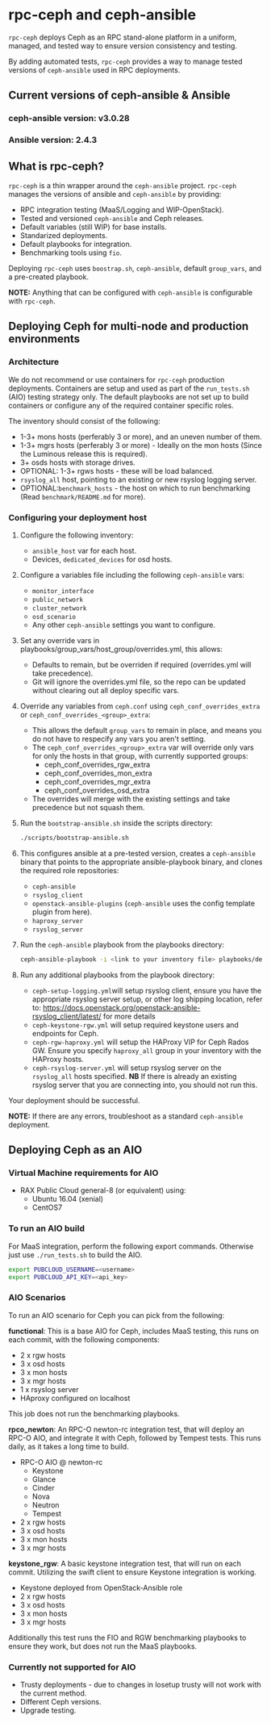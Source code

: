 # rpc-ceph and ceph-ansible

``rpc-ceph`` deploys Ceph as an RPC stand-alone platform in a uniform,
managed, and tested way to ensure version consistency and testing.

By adding automated tests, ``rpc-ceph`` provides a way to manage tested
versions of ``ceph-ansible`` used in RPC deployments.

## Current versions of ceph-ansible & Ansible

### **ceph-ansible version:** v3.0.28

### **Ansible version:** 2.4.3

## What is rpc-ceph?

``rpc-ceph`` is a thin wrapper around the ``ceph-ansible`` project.
``rpc-ceph`` manages the versions of ansible and ``ceph-ansible``
by providing:

 * RPC integration testing (MaaS/Logging and WIP-OpenStack).
 * Tested and versioned ``ceph-ansible`` and Ceph releases.
 * Default variables (still WIP) for base installs.
 * Standarized deployments.
 * Default playbooks for integration.
 * Benchmarking tools using ``fio``.

Deploying ``rpc-ceph`` uses ``boostrap.sh``, ``ceph-ansible``, default
``group_vars``, and a pre-created playbook.

**NOTE:** Anything that can be configured with ``ceph-ansible`` is configurable with
``rpc-ceph``.

## Deploying Ceph for multi-node and production environments

### Architecture

We do not recommend or use containers for ``rpc-ceph`` production deployments.
Containers are setup and used as part of the ``run_tests.sh`` (AIO) testing
strategy only. The default playbooks are not set up to build containers or
configure any of the required container specific roles.

The inventory should consist of the following:

 * 1-3+ mons hosts (perferably 3 or more), and an uneven number of them.
 * 1-3+ mgrs hosts (perferably 3 or more) - Ideally on the mon hosts
   (Since the Luminous release this is required).
 * 3+ osds hosts with storage drives.
 * OPTIONAL: 1-3+ rgws hosts - these will be load balanced.
 * ``rsyslog_all`` host, pointing to an existing or new rsyslog logging server.
 * OPTIONAL:``benchmark_hosts`` - the host on which to run benchmarking
   (Read ``benchmark/README.md`` for more).

### Configuring your deployment host

1. Configure the following inventory:

   * ``ansible_host`` var for each host.
   * Devices, ``dedicated_devices`` for osd hosts.

2. Configure a variables file including the following ``ceph-ansible`` vars:

   * ``monitor_interface``
   * ``public_network``
   * ``cluster_network``
   * ``osd_scenario``
   * Any other ``ceph-ansible`` settings you want to configure.

3. Set any override vars in playbooks/group_vars/host_group/overrides.yml, this allows:

   * Defaults to remain, but be overriden if required (overrides.yml will take precedence).
   * Git will ignore the overrides.yml file, so the repo can be updated without clearing out all deploy specific vars.

4. Override any variables from ``ceph.conf`` using ``ceph_conf_overrides_extra`` or ``ceph_conf_overrides_<group>_extra``:

   * This allows the default ``group_vars`` to remain in place, and means you do not have to respecify any vars you aren't setting.
   * The ``ceph_conf_overrides_<group>_extra`` var will override only vars for only the hosts in that group, with currently supported groups:
     * ceph_conf_overrides_rgw_extra
     * ceph_conf_overrides_mon_extra
     * ceph_conf_overrides_mgr_extra
     * ceph_conf_overrides_osd_extra
   * The overrides will merge with the existing settings and take precedence but not squash them.

5. Run the ``bootstrap-ansible.sh`` inside the scripts directory:

   ```bash
   ./scripts/bootstrap-ansible.sh
   ```

6. This configures ansible at a pre-tested version, creates a ``ceph-ansible``
   binary that points to the appropriate ansible-playbook binary, and clones the
   required role repositories:

   * ``ceph-ansible``
   * ``rsyslog_client``
   * ``openstack-ansible-plugins`` (``ceph-ansible`` uses the config template plugin from here).
   * ``haproxy_server``
   * ``rsyslog_server``

7. Run the ``ceph-ansible`` playbook from the playbooks directory:

   ```bash
   ceph-ansible-playbook -i <link to your inventory file> playbooks/deploy-ceph.yml -e @<link to your vars file>
   ```

7. Run any additional playbooks from the playbook directory:

   * ``ceph-setup-logging.yml``will setup rsyslog client, ensure you have the appropriate rsyslog server setup, or other log shipping location, refer to: https://docs.openstack.org/openstack-ansible-rsyslog_client/latest/ for more details
   * ``ceph-keystone-rgw.yml`` will setup required keystone users and endpoints for Ceph.
   * ``ceph-rgw-haproxy.yml`` will setup the HAProxy VIP for Ceph Rados GW. Ensure you specify ``haproxy_all`` group in your inventory with the HAProxy hosts.
   * ``ceph-rsyslog-server.yml`` will setup rsyslog server on the ``rsyslog_all`` hosts specified. **NB** If there is already an existing rsyslog server that you are connecting into, you should not run this.

Your deployment should be successful.

**NOTE:** If there are any errors, troubleshoot as a standard ``ceph-ansible`` deployment.

## Deploying Ceph as an AIO

### Virtual Machine requirements for AIO

 * RAX Public Cloud general-8 (or equivalent) using:
   * Ubuntu 16.04 (xenial)
   * CentOS7

### To run an AIO build

For MaaS integration, perform the following export commands.
Otherwise just use ``./run_tests.sh`` to build the AIO.

```bash
export PUBCLOUD_USERNAME=<username>
export PUBCLOUD_API_KEY=<api_key>
```

### AIO Scenarios

To run an AIO scenario for Ceph you can pick from the following:

**functional**:
This is a base AIO for Ceph, includes MaaS testing, this runs on each
commit, with the following components:

* 2 x rgw hosts
* 3 x osd hosts
* 3 x mon hosts
* 3 x mgr hosts
* 1 x rsyslog server
* HAproxy configured on localhost

This job does not run the benchmarking playbooks.

**rpco_newton**:
An RPC-O newton-rc integration test, that will deploy an RPC-O AIO, and
integrate it with Ceph, followed by Tempest tests. This runs daily, as it takes
a long time to build.

* RPC-O AIO @ newton-rc
  * Keystone
  * Glance
  * Cinder
  * Nova
  * Neutron
  * Tempest
* 2 x rgw hosts
* 3 x osd hosts
* 3 x mon hosts
* 3 x mgr hosts

**keystone_rgw**:
A basic keystone integration test, that will run on each commit.
Utilizing the swift client to ensure Keystone integration is working.

* Keystone deployed from OpenStack-Ansible role
* 2 x rgw hosts
* 3 x osd hosts
* 3 x mon hosts
* 3 x mgr hosts

Additionally this test runs the FIO and RGW benchmarking playbooks to ensure
they work, but does not run the MaaS playbooks.

### Currently not supported for AIO

* Trusty deployments - due to changes in losetup trusty will not work with
  the current method.
* Different Ceph versions.
* Upgrade testing.
